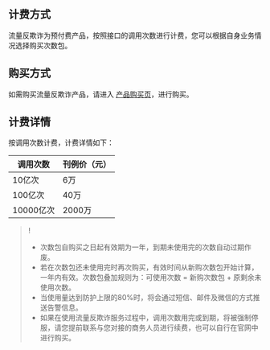 ## 计费方式
流量反欺诈为预付费产品，按照接口的调用次数进行计费，您可以根据自身业务情况选择购买次数包。

## 购买方式
如需购买流量反欺诈产品，请进入 [产品购买页](http://buy.cloud.tencent.com/taf)，进行购买。

## 计费详情
按调用次数计费，计费详情如下：

| 调用次数 | 刊例价（元） | 
|---------|---------|
| 10亿次 | 6万 | 
|100亿次|40万|
|10000亿次|2000万|

>!
>- 次数包自购买之日起有效期为一年，到期未使用完的次数自动过期作废。
>-  若在次数包还未使用完时再次购买，有效时间从新购次数包开始计算，一年内有效。次数包叠加规则为：可使用次数 = 新购次数包 + 原剩余未使用次数。
>- 当使用量达到防护上限的80%时，将会通过短信、邮件及微信的方式推送告警信息。
>- 如果在使用流量反欺诈服务过程中，调用次数用完或到期，将被强制停服，请您提前联系与您对接的商务人员进行续费，也可以自行在官网中进行购买。
